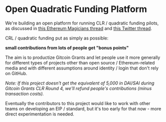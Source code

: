 # Open Quadratic Funding Platform

We're building an open platform for running CLR / quadratic funding pilots, as discussed in [this Ethereum Magicians thread](https://ethereum-magicians.org/t/identity-and-quadratic-funding-standards-to-help-fund-projects-and-commons/3835/5) and [this Twitter thread](https://twitter.com/paulcowgill/status/1203759229359853568).

CRL / quadratic funding put as simply as possible:

**small contributions from lots of people get "bonus points"**

The aim is to productize Gitcoin Grants and let people use it more generally for different types of projects other than open source / Ethereum-related media and with different assumptions around identity / login that don't rely on GitHub.

*Note: If this project doesn't get the equivalent of 5,000 in DAI/SAI during Gitcoin Grants CLR Round 4, we'll refund people's contributions (minus transaction costs).*

Eventually the contributors to this project would like to work with other teams on developing an EIP / standard, but it's too early for that now - more direct experimentation is needed.
